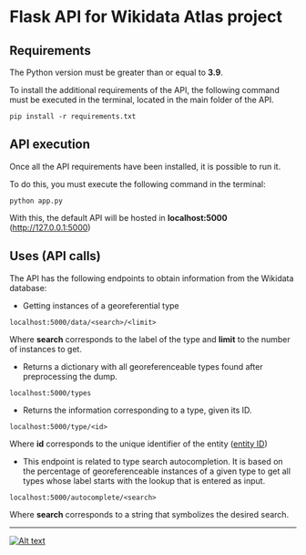 # Flask API for Wikidata Atlas project

## Requirements

The Python version must be greater than or equal to **3.9**.

To install the additional requirements of the API, the following command must be executed in the terminal, located in the main folder of the API.
```console
pip install -r requirements.txt
```


## API execution

Once all the API requirements have been installed, it is possible to run it. 

To do this, you must execute the following command in the terminal:
```console
python app.py
```
With this, the default API will be hosted in **localhost:5000** (http://127.0.0.1:5000)

## Uses (API calls)
The API has the following endpoints to obtain information from the Wikidata database:

- Getting instances of a georeferential type
```console
localhost:5000/data/<search>/<limit>
```
Where **search** corresponds to the label of the type and **limit** to the number of instances to get.

- Returns a dictionary with all georeferenceable types found after preprocessing the dump.
```console
localhost:5000/types
```
- Returns the information corresponding to a type, given its ID.
```console
localhost:5000/type/<id>
```
Where **id** corresponds to the unique identifier of the entity ([entity ID](https://www.wikidata.org/wiki/Wikidata:Identifiers))

- This endpoint is related to type search autocompletion. It is based on the percentage of georeferenceable instances of a given type to get all types whose label starts with the lookup that is entered as input.
```console
localhost:5000/autocomplete/<search>
```
Where **search** corresponds to a string that symbolizes the desired search.

---

[![Alt text](https://upload.wikimedia.org/wikipedia/commons/thumb/a/ae/Wikidata_Stamp_Rec_Dark.svg/200px-Wikidata_Stamp_Rec_Dark.svg.png "Powered by Wikidata")](https://www.wikidata.org/wiki/Wikidata:Main_Page)

